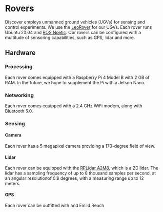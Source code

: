 # Rovers

Discover employs unmanned ground vehicles (UGVs) for sensing and control experiments.
We use the [LeoRover](leorover.tech) for our UGVs. Each rover runs Ubuntu 20.04
and [ROS Noetic](http://wiki.ros.org/noetic). Our rovers can be configured with
a multitude of sensoring capabilities, such as GPS, lidar and more.

## Hardware

### Processing

Each rover comes equipped with a Raspberry Pi 4 Model B with 2 GB of RAM. 
In the future, we hope to supplement the Pi with a Jetson Nano.

### Networking

Each rover comes equipped with a 2.4 GHz WiFi modem, along with Bluetooth 5.0.

### Sensing

#### Camera

Each rover has a 5 megapixel camera providing a 170-degree field of view.

#### Lidar

Each rover can be equipped with the [RPLidar A2M8](https://www.slamtec.ai/home/rplidar_a2/),
which is a 2D lidar. The lidar has a sampling frequency of up to 8 thousand 
samples per second, at an angular resolutionof 0.9 degrees, with a measuring 
range up to 12 meters.

#### GPS

Each rover can be outfitted with and Emlid Reach 
